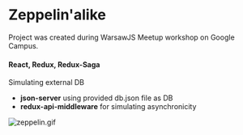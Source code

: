 # Zeppelin'alike
Project was created during WarsawJS Meetup workshop on Google Campus.

#### React, Redux, Redux-Saga
Simulating external DB 
* **json-server** using provided db.json file as DB
* **redux-api-middleware** for simulating asynchronicity
 
![zeppelin.gif](assets/zeppelin.gif)
